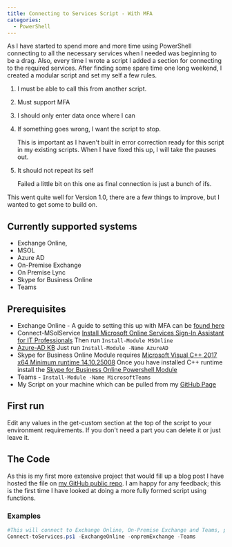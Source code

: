 ```yaml
---
title: Connecting to Services Script - With MFA
categories:
  - PowerShell
---
```


As I have started to spend more and more time using PowerShell connecting to all the necessary services when I needed was beginning to be a drag. Also, every time I wrote a script I added a section for connecting to the required services. After finding some spare time one long weekend, I created a modular script and set my self a few rules.

1. I must be able to call this from another script.
1. Must support MFA
1. I should only enter data once where I can
1. If something goes wrong, I want the script to stop.

   This is important as I haven't built in error correction ready for this script in my existing scripts. When I have fixed this up, I will take the pauses out.

1. It should not repeat its self

   Failed a little bit on this one as final connection is just a bunch of ifs.

This went quite well for Version 1.0, there are a few things to improve, but I wanted to get some to build on.

## Currently supported systems

* Exchange Online,
* MSOL
* Azure AD
* On-Premise Exchange
* On Premise Lync
* Skype for Business Online
* Teams

## Prerequisites

* Exchange Online - A guide to setting this up with MFA can be [found here](https://hillier-swift.co.uk/connecting-to-exchange-online-with-mfa/)
* Connect-MSolService [Install Microsoft Online Services Sign-In Assistant for IT Professionals](https://www.microsoft.com/en-us/download/details.aspx?id=41950) Then run `Install-Module MSOnline`
* [Azure-AD KB](https://docs.microsoft.com/en-us/office365/enterprise/powershell/connect-to-office-365-powershell#connect-with-the-microsoft-azure-active-directory-module-for-windows-powershell) Just run `Install-Module -Name AzureAD`
* Skype for Business Online Module requires [Microsoft Visual C++ 2017 x64 Minimum runtime 14.10.25008](https://aka.ms/vs/15/release/vc_redist.x64.exe) Once you have installed C++ runtime install the [Skype for Business Online Powershell Module](https://www.microsoft.com/en-us/download/details.aspx?id=39366)
* Teams - `Install-Module -Name MicrosoftTeams`
* My Script on your machine which can be pulled from my [GitHub Page](https://github.com/hillier-swift/Public/blob/master/Connect-ToServices.ps1)

## First run

Edit any values in the get-custom section at the top of the script to your environment requirements. If you don't need a part you can delete it or just leave it.

## The Code

As this is my first more extensive project that would fill up a blog post I have hosted the file on [my GitHub public repo](https://github.com/hillier-swift/Public/blob/master/Connect-ToServices.ps1). I am happy for any feedback; this is the first time I have looked at doing a more fully formed script using functions.

### Examples

```powershell
#This will connect to Exchange Online, On-Premise Exchange and Teams, prompting for an email and on Prem credentials  
Connect-toServices.ps1 -ExchangeOnline -onpremExchange -Teams
```
